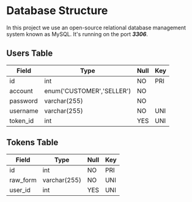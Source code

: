 # Database Structure
In this project we use an open-source relational database management system known as MySQL. It's running on the port ***3306***.

## Users Table
| Field    | Type                      | Null | Key |
|----------|---------------------------|------|-----|
| id       | int                       | NO   | PRI |
| account  | enum('CUSTOMER','SELLER') | NO   |     |
| password | varchar(255)              | NO   |     |
| username | varchar(255)              | NO   | UNI |
| token_id | int                       | YES  | UNI |

## Tokens Table
| Field    | Type         | Null | Key |
|----------|--------------|------|-----|
| id       | int          | NO   | PRI |
| raw_form | varchar(255) | NO   | UNI |
| user_id  | int          | YES  | UNI |